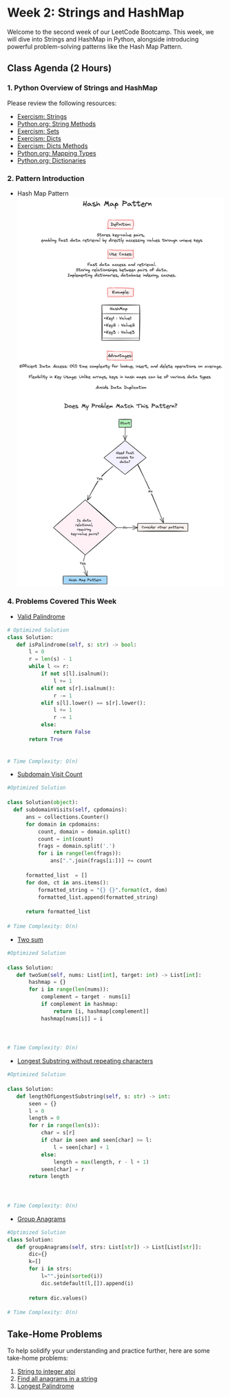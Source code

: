 # Week 2: Strings and HashMap

Welcome to the second week of our LeetCode Bootcamp. This week, we will dive into Strings and HashMap in Python, alongside introducing powerful problem-solving patterns like the Hash Map Pattern.

## Class Agenda (2 Hours)

### 1. Python Overview of Strings and HashMap

Please review the following resources:

- [Exercism: Strings](https://exercism.org/tracks/python/concepts/strings)
- [Python.org: String Methods](https://docs.python.org/3/library/stdtypes.html#string-methods)
- [Exercism: Sets](https://exercism.org/tracks/python/concepts/sets)
- [Exercism: Dicts](https://exercism.org/tracks/python/concepts/dicts)
- [Exercism: Dicts Methods](https://exercism.org/tracks/python/concepts/dict-methods)
- [Python.org: Mapping Types](https://docs.python.org/3/library/stdtypes.html#mapping-types-dict)
- [Python.org: Dictionaries](https://docs.python.org/3/tutorial/datastructures.html#dictionaries)

 ### 2. Pattern Introduction

- Hash Map Pattern
![alt text](./HashMap.png)

### 4. Problems Covered This Week

- [Valid Palindrome](https://leetcode.com/problems/valid-palindrome/description/)

```python
# Optimized Solution 
class Solution:
   def isPalindrome(self, s: str) -> bool:
       l = 0
       r = len(s) - 1
       while l <= r:
           if not s[l].isalnum():
               l += 1
           elif not s[r].isalnum():
               r -= 1
           elif s[l].lower() == s[r].lower():
               l += 1
               r -= 1
           else:
               return False
       return True
            

# Time Complexity: O(n)
```

- [Subdomain Visit Count](https://leetcode.com/problems/best-time-to-buy-and-sell-stock/)

 ```python
 #Optimized Solution

 class Solution(object):
   def subdomainVisits(self, cpdomains):
       ans = collections.Counter()
       for domain in cpdomains:
           count, domain = domain.split()
           count = int(count)
           frags = domain.split('.')
           for i in range(len(frags)):
               ans[".".join(frags[i:])] += count

       formatted_list  = []
       for dom, ct in ans.items():
           formatted_string = "{} {}".format(ct, dom)
           formatted_list.append(formatted_string)

       return formatted_list

# Time Complexity: O(n)
 ```

- [Two sum](https://leetcode.com/problems/two-sum/description/)

 ```python
 #Optimized Solution

class Solution:
    def twoSum(self, nums: List[int], target: int) -> List[int]:
        hashmap = {}
        for i in range(len(nums)): 
            complement = target - nums[i]
            if complement in hashmap: 
                return [i, hashmap[complement]]
            hashmap[nums[i]] = i
    
        

# Time Complexity: O(n)
 ```

- [Longest Substring without repeating characters](https://leetcode.com/problems/longest-substring-without-repeating-characters/description/)

 ```python
 #Optimized Solution

class Solution:
    def lengthOfLongestSubstring(self, s: str) -> int:
        seen = {}
        l = 0
        length = 0
        for r in range(len(s)): 
            char = s[r] 
            if char in seen and seen[char] >= l:
                l = seen[char] + 1
            else:
                length = max(length, r - l + 1) 
            seen[char] = r
        return length
        
        

# Time Complexity: O(n)
 ```


- [Group Anagrams](https://leetcode.com/problems/group-anagrams/description/)

 ```python
 #Optimized Solution
class Solution:
    def groupAnagrams(self, strs: List[str]) -> List[List[str]]:
        dic={}
        k=[]
        for i in strs:
            l="".join(sorted(i))
            dic.setdefault(l,[]).append(i)
      
        return dic.values()
        
# Time Complexity: O(n)
 ```

## Take-Home Problems

To help solidify your understanding and practice further, here are some take-home problems:

1. [String to integer atoi](https://leetcode.com/problems/string-to-integer-atoi/description/)
2. [Find all anagrams in a string](https://leetcode.com/problems/find-all-anagrams-in-a-string/description/)
3. [Longest Palindrome](https://leetcode.com/problems/longest-palindrome/description/)
